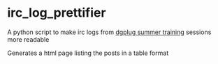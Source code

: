 # irc_log_prettifier
A python script to make irc logs from [dgplug summer training](https://dgplug.org/summertraining17/) sessions more readable

Generates a html page listing the posts in a table format
